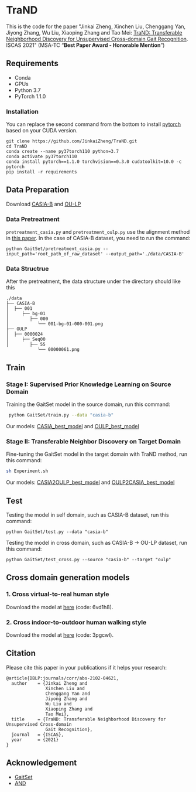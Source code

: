 # TraND
This is the code for the paper "Jinkai Zheng, Xinchen Liu, Chenggang Yan, Jiyong Zhang, Wu Liu, Xiaoping Zhang and Tao Mei: [TraND: Transferable Neighborhood Discovery for
Unsupervised Cross-domain Gait Recognition](https://arxiv.org/abs/2102.04621). ISCAS 2021" (MSA-TC “**Best Paper Award - Honorable Mention**”)


## Requirements
- Conda
- GPUs
- Python 3.7
- PyTorch 1.1.0

### Installation
You can replace the second command from the bottom to install
[pytorch](https://pytorch.org/get-started/previous-versions/#v110) 
based on your CUDA version.
```
git clone https://github.com/JinkaiZheng/TraND.git
cd TraND
conda create --name py37torch110 python=3.7
conda activate py37torch110
conda install pytorch==1.1.0 torchvision==0.3.0 cudatoolkit=10.0 -c pytorch
pip install -r requirements
```


## Data Preparation
Download [CASIA-B](http://www.cbsr.ia.ac.cn/english/Gait%20Databases.asp) and [OU-LP](http://www.am.sanken.osaka-u.ac.jp/BiometricDB/GaitLP.html)

### Data Pretreatment
`pretreatment_casia.py` and `pretreatment_oulp.py` use the alignment method in
[this paper](https://ipsjcva.springeropen.com/articles/10.1186/s41074-018-0039-6).
In the case of CASIA-B dataset, you need to run the command:
```
python GaitSet/pretreatment_casia.py --input_path='root_path_of_raw_dataset' --output_path='./data/CASIA-B'
```

### Data Structrue
After the pretreatment, the data structure under the directory should like this
```
./data
├── CASIA-B
│  ├── 001
│     ├── bg-01
│        ├── 000
│           └── 001-bg-01-000-001.png
├── OULP
│  ├── 0000024
│     ├── Seq00
│        ├── 55
            └── 00000061.png
```


## Train
### Stage I: Supervised Prior Knowledge Learning on Source Domain

Training the GaitSet model in the source domain, run this command:
```bash
 python GaitSet/train.py --data "casia-b"
```
Our models: [CASIA_best_model](https://github.com/JinkaiZheng/TraND/releases/download/V0.1/CASIA_best_encoder.ptm) and [OULP_best_model](https://github.com/JinkaiZheng/TraND/releases/download/V0.1/OULP_best_encoder.ptm)

### Stage II: Transferable Neighbor Discovery on Target Domain

Fine-tuning the GaitSet model in the target domain with TraND method, run this command:
```bash
sh Experiment.sh
```
Our models: [CASIA2OULP_best_model](https://github.com/JinkaiZheng/TraND/releases/download/V0.1/CASIA2OULP_best_encoder.ptm) and [OULP2CASIA_best_model](https://github.com/JinkaiZheng/TraND/releases/download/V0.1/OULP2CASIA_best_encoder.ptm)

## Test
Testing the model in self domain, such as CASIA-B dataset, run this command:
```
python GaitSet/test.py --data "casia-b"
```
Testing the model in cross domain, such as CASIA-B -> OU-LP dataset, run this command:
```
python GaitSet/test_cross.py --source "casia-b" --target "oulp"
```

## Cross domain generation models
### 1. Cross virtual-to-real human style
Download the model at [here](http://box.jd.com/sharedInfo/83FD97D8D9B5778EEEC946AFBC5707A7) (code: 6vd1h8).
### 2. Cross indoor-to-outdoor human walking style
Download the model at [here](http://box.jd.com/sharedInfo/380AEEBA30B7D991EEC946AFBC5707A7) (code: 3pgcwl).


## Citation
Please cite this paper in your publications if it helps your research:
```
@article{DBLP:journals/corr/abs-2102-04621,
  author    = {Jinkai Zheng and
               Xinchen Liu and
               Chenggang Yan and
               Jiyong Zhang and
               Wu Liu and
               Xiaoping Zhang and
               Tao Mei},
  title     = {TraND: Transferable Neighborhood Discovery for Unsupervised Cross-domain
               Gait Recognition},
  journal   = {ISCAS},
  year      = {2021}
}
```


## Acknowledgement
- [GaitSet](https://github.com/AbnerHqC/GaitSet)
- [AND](https://github.com/Raymond-sci/AND)
